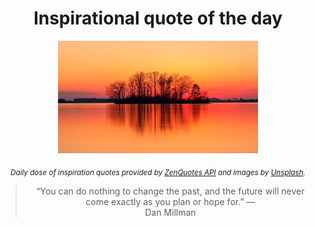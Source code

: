
<div align="center">

# Inspirational quote of the day

<img src="./data/photo.jpeg" alt="Beautiful nature photo" width="320" height="180">

<sub><i>Daily dose of inspiration quotes provided by [ZenQuotes API](https://zenquotes.io/) and images by [Unsplash](https://unsplash.com/).</i></sub>


<blockquote>&ldquo;You can do nothing to change the past, and the future will never come exactly as you plan or hope for.&rdquo; &mdash; <footer>Dan Millman</footer></blockquote>

</div>
